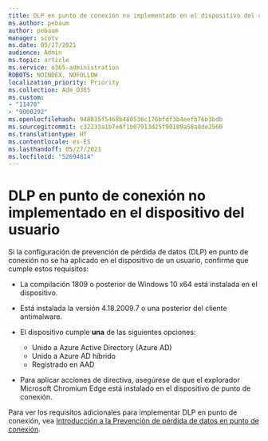 ```yaml
---
title: DLP en punto de conexión no implementado en el dispositivo del usuario
ms.author: pebaum
author: pebaum
manager: scotv
ms.date: 05/27/2021
audience: Admin
ms.topic: article
ms.service: o365-administration
ROBOTS: NOINDEX, NOFOLLOW
localization_priority: Priority
ms.collection: Adm_O365
ms.custom:
- "11470"
- "9000292"
ms.openlocfilehash: 948835f5468b480536c176bfdf3b4eefb76b3bdb
ms.sourcegitcommit: c32233a1b7e6f1b07913d25f90189a58a8de2560
ms.translationtype: HT
ms.contentlocale: es-ES
ms.lasthandoff: 05/27/2021
ms.locfileid: "52694814"
---
```

# <a name="endpoint-dlp-not-deployed-to-users-device"></a>DLP en punto de conexión no implementado en el dispositivo del usuario

Si la configuración de prevención de pérdida de datos (DLP) en punto de conexión no se ha aplicado en el dispositivo de un usuario, confirme que cumple estos requisitos:

- La compilación 1809 o posterior de Windows 10 x64 está instalada en el dispositivo.
- Está instalada la versión 4.18.2009.7 o una posterior del cliente antimalware.
- El dispositivo cumple **una** de las siguientes opciones:
    
    - Unido a Azure Active Directory (Azure AD)
    - Unido a Azure AD híbrido 
    - Registrado en AAD

- Para aplicar acciones de directiva, asegúrese de que el explorador Microsoft Chromium Edge está instalado en el dispositivo de punto de conexión.

Para ver los requisitos adicionales para implementar DLP en punto de conexión, vea [Introducción a la Prevención de pérdida de datos en punto de conexión](/microsoft-365/compliance/endpoint-dlp-getting-started#prepare-your-endpoints).